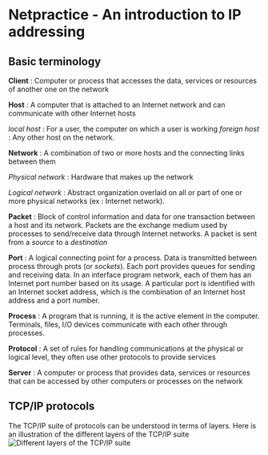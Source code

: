 # Netpractice - An introduction to IP addressing

## Basic terminology

**Client**
: Computer or process that accesses the data, services or resources of another one on the network


**Host**
: A computer that is attached to an Internet network and can communicate with other Internet hosts

*local host* 
: For a user, the computer on which a user is working
*foreign host* : Any other host on the network.

**Network**
: A combination of two or more hosts and the connecting links between them


*Physical network* 
: Hardware that makes up the network

*Logical network* 
: Abstract organization overlaid on all or part of one or more physical networks (ex : Internet network).

**Packet**
: Block of control information and data for one transaction between a host and its network. Packets are the exchange medium used by processes to send/receive data through Internet networks. A packet is sent from a *source* to a *destination*

**Port**
: A logical connecting point for a process. Data is transmitted between process through prots (or *sockets*). Each port provides queues for sending and receiving data. In an interface program network, each of them has an Internet port number based on its usage. A particular port is identified with an Internet socket address, which is the combination of an Internet host address and a port number.

**Process**
: A program that is running, it is the active element in the computer. Terminals, files, I/O devices communicate with each other through processes.

**Protocol**
: A set of rules for handling communications at the physical or logical level, they often use other protocols to provide services

**Server**
: A computer or process that provides data, services or resources that can be accessed by other computers or processes on the network

## TCP/IP protocols

The TCP/IP suite of protocols can be understood in terms of layers. Here is an illustration of the different layers of the TCP/IP suite ![Different layers of the TCP/IP suite](https://www.ibm.com/docs/en/ssw_aix_73/network/figures/comma32.jpg)

